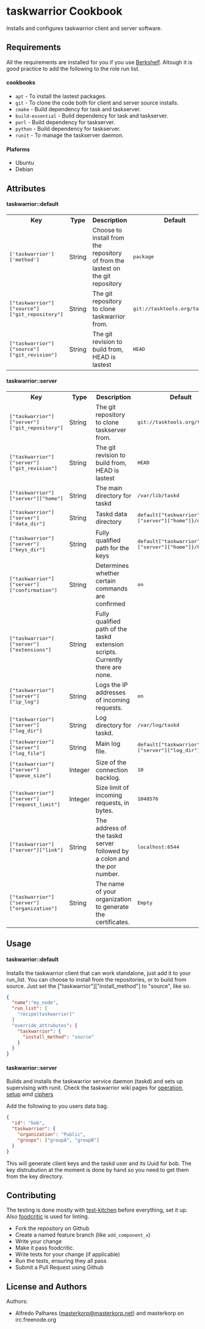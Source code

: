 taskwarrior Cookbook
====================

Installs and configures taskwarrior client and server software.

Requirements
------------
All the requirements are installed for you if you use [Berkshelf](http://berkshelf.com/). Altough it is
good practice to add the following to the role run list.

#### cookbooks
- `apt` - To install the lastest packages.
- `git` - To clone the code both for client and server source installs.
- `cmake` - Build dependency for task and taskserver.
- `build-essential` - Build dependency for task and taskserver.
- `perl` - Build dependency for taskserver.
- `python` - Build dependency for taskserver.
- `runit` - To manage the taskserver daemon.

#### Plaforms
- Ubuntu
- Debian

Attributes
----------

#### taskwarrior::default
<table>
  <tr>
    <th>Key</th>
    <th>Type</th>
    <th>Description</th>
    <th>Default</th>
  </tr>
  <tr>
    <td><tt>['taskwarrior']['method']</tt></td>
    <td>String</td>
    <td>Choose to install from the repository of from the lastest on the git repository</td>
    <td><tt>package</tt></td>
  </tr>
  <tr>
    <td><tt>["taskwarrior"]["source"]["git_repository"]</tt></td>
    <td>String</td>
    <td>The git repository to clone taskwarrior from.</td>
    <td><tt>git://tasktools.org/task.git</tt></td>
  </tr>
  <tr>
    <td><tt>["taskwarrior"]["source"]["git_revision"]</tt></td>
    <td>String</td>
    <td>The git revision to build from, HEAD is lastest</td>
    <td><tt>HEAD</tt></td>
  </tr>
</table>

#### taskwarrior::server
<table>
  <tr>
    <th>Key</th>
    <th>Type</th>
    <th>Description</th>
    <th>Default</th>
  </tr>
  <tr>
    <td><tt>["taskwarrior"]["server"]["git_repository"]</tt></td>
    <td>String</td>
    <td>The git repository to clone taskserver from.</td>
    <td><tt>git://tasktools.org/taskd.git</tt></td>
  </tr>
  <tr>
    <td><tt>["taskwarrior"]["server"]["git_revision"]</tt></td>
    <td>String</td>
    <td>The git revision to build from, HEAD is lastest</td>
    <td><tt>HEAD</tt></td>
  </tr>
  <tr>
    <td><tt>["taskwarrior"]["server"]["home"]</tt></td>
    <td>String</td>
    <td>The main directory for taskd</td>
    <td><tt>/var/lib/taskd</tt></td>
  </tr>
  <tr>
    <td><tt>["taskwarrior"]["server"]["data_dir"]</tt></td>
    <td>String</td>
    <td>Taskd data directory</td>
    <td><tt>default["taskwarrior"]["server"]["home"]}/data</tt></td>
  </tr>
  <tr>
    <td><tt>["taskwarrior"]["server"]["keys_dir"]</tt></td>
    <td>String</td>
    <td>Fully qualified path for the keys</td>
    <td><tt>default["taskwarrior"]["server"]["home"]}/keys</tt></td>
  </tr>
  <tr>
    <td><tt>["taskwarrior"]["server"]["confirmation"]</tt></td>
    <td>String</td>
    <td>Determines whether certain commands are confirmed</td>
    <td><tt>on</tt></td>
  </tr>
  <tr>
    <td><tt>["taskwarrior"]["server"]["extensions"]</tt></td>
    <td>String</td>
    <td>Fully qualified path of the taskd extension scripts. Currently there are none.</td>
    <td><tt></tt></td>
  </tr>
  <tr>
    <td><tt>["taskwarrior"]["server"]["ip_log"]</tt></td>
    <td>String</td>
    <td>Logs the IP addresses of incoming requests.</td>
    <td><tt>on</tt></td>
  </tr>
  <tr>
    <td><tt>["taskwarrior"]["server"]["log_dir"]</tt></td>
    <td>String</td>
    <td>Log directory for taskd.</td>
    <td><tt>/var/log/taskd</tt></td>
  </tr>
  <tr>
    <td><tt>["taskwarrior"]["server"]["log_file"]</tt></td>
    <td>String</td>
    <td>Main log file.</td>
    <td><tt>default["taskwarrior"]["server"]["log_dir"]}/keys</tt></td>
  </tr>
  <tr>
    <td><tt>["taskwarrior"]["server"]["queue_size"]</tt></td>
    <td>Integer</td>
    <td>Size of the connection backlog.</td>
    <td><tt>10</tt></td>
  </tr>
  <tr>
    <td><tt>["taskwarrior"]["server"]["request_limit"]</tt></td>
    <td>Integer</td>
    <td>Size limit of incoming requests, in bytes.</td>
    <td><tt>1048576</tt></td>
  </tr>
  <tr>
    <td><tt>["taskwarrior"]["server"]["link"]</tt></td>
    <td>String</td>
    <td>The address of the taskd server followed by a colon and the por number.</td>
    <td><tt>localhost:6544</tt></td>
  </tr>
  <tr>
    <td><tt>["taskwarrior"]["server"]["organization"]</tt></td>
    <td>String</td>
    <td>The name of your organization to generate the certificates.</td>
    <td><tt>Empty</tt></td>
  </tr>
</table>

Usage
-----

#### taskwarrior::default

Installs the taskwarrior client that can work standalone, just add it to your run_list. You can choose to install from the repositories,
or to build from source. Just set the ["taskwarrior"]["install_method"] to "source", like so.

```json
{
  "name":"my_node",
  "run_list": [
    "recipe[taskwarrior]"
  ]
  "override_attrubutes": {
    "taskwarrior": {
      "install_method": "source"
    }
  }
}
```

#### taskwarrior::server

Builds and installs the taskwarrior service daemon (taskd) and sets up supervising with runit.
Check the taskwarrior wiki pages for [operation](http://taskwarrior.org/projects/taskwarrior/wiki/Taskserver_Operation), [setup](http://taskwarrior.org/projects/taskwarrior/wiki/Server_setup) amd [ciphers](http://taskwarrior.org/projects/taskwarrior/wiki/Ciphers)

Add the following to you users data bag.
```json
{
  "id": "bob",
  "taskwarrior": {
    "organization": "Public",
    "groups": ["groupA", "groupB"]
  }
}
```

This will generate client keys and the taskd user and its Uuid for bob. The key distrubution at the moment is done by hand so you
need to get them from the key directory.

Contributing
------------

The testing is done mostly with [test-kitchen](http://kitchen.ci/) before everything, set it up. Also [foodcritic](http://www.foodcritic.io/) is used for linting.

- Fork the repository on Github
- Create a named feature branch (like `add_component_x`)
- Write your change
- Make it pass foodcritic.
- Write tests for your change (if applicable)
- Run the tests, ensuring they all pass
- Submit a Pull Request using Github

License and Authors
-------------------
Authors:
 - Alfredo Palhares (masterkorp@masterkorp.net) and masterkorp on irc.freenode.org
